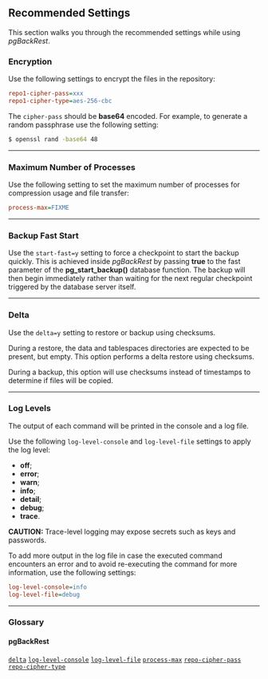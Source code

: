 ## Recommended Settings

This section walks you through the recommended settings while using _pgBackRest_.

### Encryption

Use the following settings to encrypt the files in the repository: 

```ini
repo1-cipher-pass=xxx
repo1-cipher-type=aes-256-cbc
```

The `cipher-pass` should be **base64** encoded. For example, to generate a random passphrase use the following setting:

```bash
$ openssl rand -base64 48
```

---

### Maximum Number of Processes

Use the following setting to set the maximum number of processes for compression usage and file transfer: 

```ini
process-max=FIXME
```

---

### Backup Fast Start

Use the `start-fast=y` setting to force a checkpoint to start the backup quickly. This is achieved inside _pgBackRest_ by passing **true** to the fast parameter of the **pg_start_backup()** database function. The backup will then begin immediately rather than waiting for the next regular checkpoint triggered by the database server itself.

---

### Delta

Use the `delta=y` setting to restore or backup using checksums.

During a restore, the data and tablespaces directories are expected to be present, but empty. This option performs a delta restore using checksums.

During a backup, this option will use checksums instead of timestamps to determine if files will be copied.

---

### Log Levels

The output of each command will be printed in the console and a log file. 

Use the following `log-level-console` and `log-level-file` settings to apply the log level: 

- **off**;
- **error**;
- **warn**;
- **info**;
- **detail**;
- **debug**;
- **trace**.

**CAUTION:** Trace-level logging may expose secrets such as keys and passwords.

To add more output in the log file in case the executed command encounters an error and to avoid re-executing the command for more information, use the following settings: 

```ini
log-level-console=info
log-level-file=debug
```

---

### Glossary

#### pgBackRest

[`delta`](https://pgbackrest.org/configuration.html#section-general/option-delta)
[`log-level-console`](https://pgbackrest.org/configuration.html#section-log/option-log-level-console)
[`log-level-file`](https://pgbackrest.org/configuration.html#section-log/option-log-level-file)
[`process-max`](https://pgbackrest.org/configuration.html#section-general/option-process-max)
[`repo-cipher-pass`](https://pgbackrest.org/configuration.html#section-repository/option-repo-cipher-pass)
[`repo-cipher-type`](https://pgbackrest.org/configuration.html#section-repository/option-repo-cipher-type)
